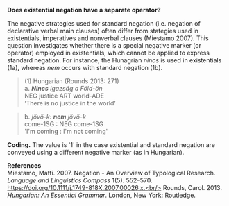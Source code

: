 **Does existential negation have a separate operator?**

The negative strategies used for standard negation (i.e. negation of declarative verbal main clauses) often differ from stategies used in existentials, imperatives and nonverbal clauses (Miestamo 2007). This question investigates whether there is a special negative marker (or operator) employed in existentials, which cannot be applied to express standard negation. For instance, the Hunagrian *nincs* is used in existentials (1a), whereas *nem* occurs with standard negation (1b).

>(1) Hungarian (Rounds 2013: 271)<br/>
>a. ***Nincs**  igazság a  Föld-ön*<br/>
>NEG justice ART world-ADE<br/>
>‘There is no justice in the world’

>b. *jövö-k:  **nem**  jövö-k*<br/>
>come-1SG :   NEG come-1SG<br/>
>'I'm coming : I'm not coming'

**Coding.** The value is '1' in the case existential and standard negation are conveyed using a different negative marker (as in Hungarian).

**References**<br/>
Miestamo, Matti. 2007. Negation - An Overview of Typological Research. *Language and Linguistics Compass* 1(5). 552–570. https://doi.org/10.1111/j.1749-818X.2007.00026.x.<br/>
Rounds, Carol. 2013. *Hungarian: An Essential Grammar*. London, New York: Routledge.
